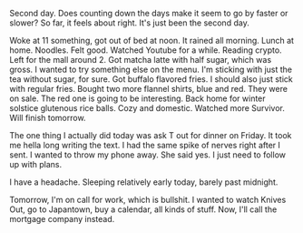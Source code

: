 Second day. Does counting down the days make it seem to go by faster or slower? So far, it feels about right. It's just been the second day.

Woke at 11 something, got out of bed at noon. It rained all morning. Lunch at home. Noodles. Felt good. Watched Youtube for a while. Reading crypto. Left for the mall around 2. Got matcha latte with half sugar, which was gross. I wanted to try something else on the menu. I'm sticking with just the tea without sugar, for sure. Got buffalo flavored fries. I should also just stick with regular fries. Bought two more flannel shirts, blue and red. They were on sale. The red one is going to be interesting. Back home for winter solstice glutenous rice balls. Cozy and domestic. Watched more Survivor. Will finish tomorrow.

The one thing I actually did today was ask T out for dinner on Friday. It took me hella long writing the text. I had the same spike of nerves right after I sent. I wanted to throw my phone away. She said yes. I just need to follow up with plans.

I have a headache. Sleeping relatively early today, barely past midnight.

Tomorrow, I'm on call for work, which is bullshit. I wanted to watch Knives Out, go to Japantown, buy a calendar, all kinds of stuff. Now, I'll call the mortgage company instead.
